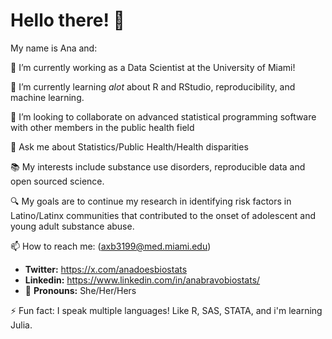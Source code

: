# Hello there! 👋


My name is Ana and:

🔭 I’m currently working as a Data Scientist at the University of Miami!

🌱 I’m currently learning _alot_ about R and RStudio, reproducibility, and machine learning. 

👯 I’m looking to collaborate on advanced statistical programming software with other members in the public health field

🧩 Ask me about Statistics/Public Health/Health disparities 

📚 My interests include substance use disorders, reproducible data and open sourced science.

🔍 My goals are to continue my research in identifying risk factors in Latino/Latinx communities that contributed to the onset of adolescent and young adult substance abuse.


📫 How to reach me: (axb3199@med.miami.edu)

- **Twitter:** https://x.com/anadoesbiostats
- **Linkedin:** https://www.linkedin.com/in/anabravobiostats/
- 🌈 **Pronouns:** She/Her/Hers

⚡ Fun fact: I speak multiple languages! Like R, SAS, STATA, and i'm learning Julia.

